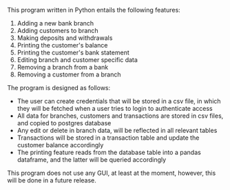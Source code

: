 This program written in Python entails the following features:
1. Adding a new bank branch
2. Adding customers to branch
3. Making deposits and withdrawals
4. Printing the customer's balance
5. Printing the customer's bank statement
6. Editing branch and customer specific data
7. Removing a branch from a bank
8. Removing a customer from a branch

The program is designed as follows:
- The user can create credentials that will be stored in a csv file, in which they will be fetched when a user tries to login to authenticate access
- All data for branches, customers and transactions are stored in csv files, and copied to postgres database
- Any edit or delete in branch data, will be reflected in all relevant tables
- Transactions will be stored in a transaction table and update the customer balance accordingly
- The printing feature reads from the database table into a pandas dataframe, and the latter will be queried accordingly

This program does not use any GUI, at least at the moment, however, this will be done in a future release.
    
    
